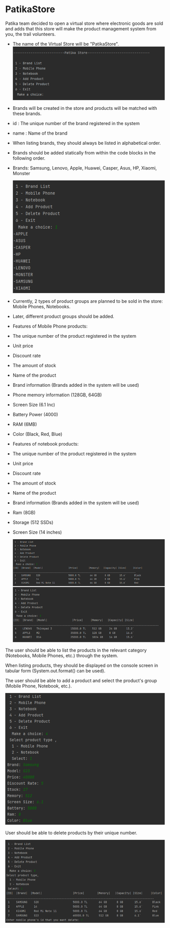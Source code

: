 # PatikaStore

Patika team decided to open a virtual store where electronic goods are sold and adds that this store will make the product management system from you, the trail volunteers.

- The name of the Virtual Store will be "PatikaStore".
  ![Uploading image.png…](https://github.com/HaleGurpinar/PatikaStore/blob/master/SS.png)


- Brands will be created in the store and products will be matched with these brands.

- id : The unique number of the brand registered in the system

- name : Name of the brand

- When listing brands, they should always be listed in alphabetical order.

- Brands should be added statically from within the code blocks in the following order.

- Brands: Samsung, Lenovo, Apple, Huawei, Casper, Asus, HP, Xiaomi, Monster

   ![Uploading image.png…](https://github.com/HaleGurpinar/PatikaStore/blob/master/Sc2.png)

- Currently, 2 types of product groups are planned to be sold in the store: Mobile Phones, Notebooks.

- Later, different product groups should be added.

- Features of Mobile Phone products:

- The unique number of the product registered in the system

- Unit price

- Discount rate

- The amount of stock

- Name of the product

- Brand information (Brands added in the system will be used)

- Phone memory information (128GB, 64GB)

- Screen Size (6.1 Inc)

- Battery Power (4000)

- RAM (6MB)

- Color (Black, Red, Blue)

- Features of notebook products:

- The unique number of the product registered in the system

- Unit price

- Discount rate

- The amount of stock

- Name of the product

- Brand information (Brands added in the system will be used)

- Ram (8GB)

- Storage (512 SSDs)

- Screen Size (14 inches)

   ![Uploading image.png…](https://github.com/HaleGurpinar/PatikaStore/blob/master/Sc3.png)
   ![Uploading image.png…](https://github.com/HaleGurpinar/PatikaStore/blob/master/Sc4.png)

The user should be able to list the products in the relevant category (Notebooks, Mobile Phones, etc.) through the system.

When listing products, they should be displayed on the console screen in tabular form (System.out.format() can be used).

The user should be able to add a product and select the product's group (Mobile Phone, Notebook, etc.).

 ![Uploading image.png…](https://github.com/HaleGurpinar/PatikaStore/blob/master/Sc5.png)

User should be able to delete products by their unique number.

 ![Uploading image.png…](https://github.com/HaleGurpinar/PatikaStore/blob/master/Sc6.png)

